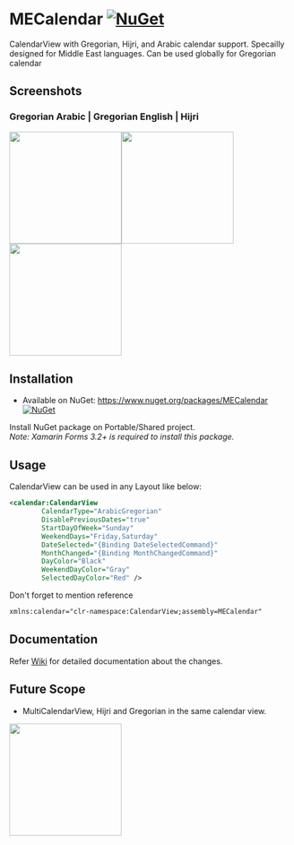 # MECalendar [![NuGet](https://img.shields.io/badge/NuGet-v0.1.5-blue.svg)](https://www.nuget.org/packages/MECalendar/)

CalendarView with Gregorian, Hijri, and Arabic calendar support. Specailly designed for Middle East languages. Can be used globally for Gregorian calendar

## Screenshots
### Gregorian Arabic |  Gregorian English |     Hijri
<img src="https://preview.ibb.co/mbVEaq/Arabic-Greg.png" width="200" height="200" /><img src="https://preview.ibb.co/mqQSTA/Greg.png" width="200" height="200" /><img src="https://preview.ibb.co/mPeRMV/Arabic-Hijri.png" width="200" height="200" />

## Installation
* Available on NuGet: https://www.nuget.org/packages/MECalendar [![NuGet](https://img.shields.io/badge/NuGet-v0.1.5-blue.svg)](https://www.nuget.org/packages/MECalendar/)

Install NuGet package on Portable/Shared project.<br/>
*Note: Xamarin Forms 3.2+ is required to install this package.*

## Usage
CalendarView can be used in any Layout like below:
```xml
<calendar:CalendarView
        CalendarType="ArabicGregorian"
        DisablePreviousDates="true"
        StartDayOfWeek="Sunday"
        WeekendDays="Friday,Saturday"
        DateSelected="{Binding DateSelectedCommand}"
        MonthChanged="{Binding MonthChangedCommand}"
        DayColor="Black"
        WeekendDayColor="Gray"
        SelectedDayColor="Red" />
```
Don't forget to mention reference 
```xml
xmlns:calendar="clr-namespace:CalendarView;assembly=MECalendar"
```
## Documentation
Refer [Wiki](https://github.com/afzalali15/MECalendar/wiki) for detailed documentation about the changes.


## Future Scope
* MultiCalendarView, Hijri and Gregorian in the same calendar view.
<img src="https://image.ibb.co/j1ZgdV/Screen-Shot-2018-11-11-at-11-33-49-PM.png" width="200" height="200" />
